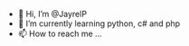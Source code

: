 - 👋 Hi, I’m @JayrelP
- 🌱 I’m currently learning python, c# and php
- 📫 How to reach me ...

<!---
JayrelP/JayrelP is a ✨ special ✨ repository because its `README.md` (this file) appears on your GitHub profile.
You can click the Preview link to take a look at your changes.
--->
